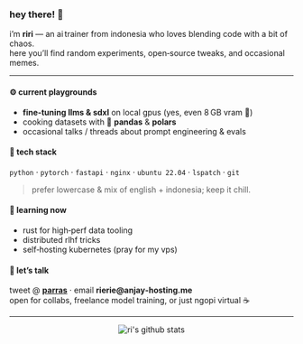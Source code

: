 <!-- profil readme -->

### hey there! 👏

i’m **riri** — an ai trainer from indonesia who loves blending code with a bit of chaos.  
here you’ll find random experiments, open‑source tweaks, and occasional memes.

---

#### ⚙️ current playgrounds
- **fine‑tuning llms & sdxl** on local gpus (yes, even 8 GB vram 🤏)
- cooking datasets with 🐍 **pandas** & **polars**
- occasional talks / threads about prompt engineering & evals

#### 🔧 tech stack
`python` · `pytorch` · `fastapi` · `nginx` · `ubuntu 22.04` · `lspatch` · `git`  

> prefer lowercase & mix of english + indonesia; keep it chill.

#### 🌱 learning now
- rust for high‑perf data tooling  
- distributed rlhf tricks  
- self‑hosting kubernetes (pray for my vps)

#### 💬 let’s talk
tweet @ **[parras](https://twitter.com/ririnfsfrrs)** · email **rierie@anjay‑hosting.me**  
open for collabs, freelance model training, or just ngopi virtual ☕️

---

<p align="center">
  <img src="https://github-readme-stats.vercel.app/api?username=mhmmdrierie&show_icons=true&theme=tokyonight&hide=issues&count_private=true" alt="ri's github stats">
</p>

<!-- end -->
